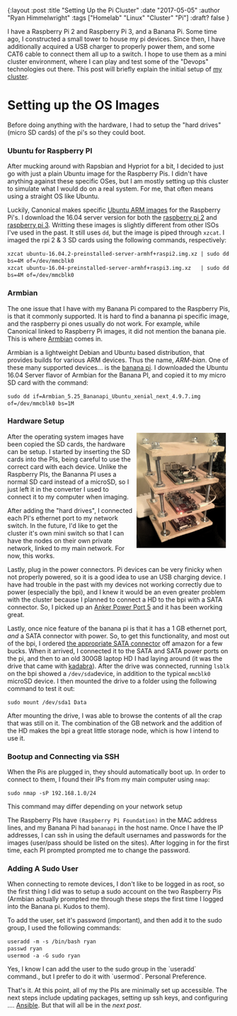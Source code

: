 {:layout :post
:title  "Setting Up the Pi Cluster"
:date "2017-05-05"
:author "Ryan Himmelwright"
:tags ["Homelab" "Linux" "Cluster" "Pi"]
:draft? false
}

I have a Raspberry Pi 2 and Raspberry Pi 3, and a Banana Pi. Some time ago, I constructed a small tower to house my pi devices. Since then, I have additionally acquired a USB charger to properly power them, and some CAT6 cable to connect them all up to a switch. I hope to use them as a mini cluster environment, where I can play and test some of the "Devops" technologies out there. This post will briefly explain the initial setup of [my cluster](../../pages/homelab/#cluster).

<!-- more -->

# Setting up the OS Images
Before doing anything with the hardware, I had to setup the "hard drives" (micro SD cards) of the pi's so they could boot. 

### Ubuntu for Raspberry PI

After mucking around with Rapsbian and Hypriot for a bit, I decided to just go with just a plain Ubuntu image for the Raspberry Pis. I didn't have anything against these specific OSes, but I am mostly setting up this cluster to simulate what I would do on a real system. For me, that often means using a straight OS like Ubuntu.

Luckily, Canonical makes specific [Ubuntu ARM images](https://wiki.ubuntu.com/ARM/RaspberryPi) for the Raspberry Pi's. I download the 16.04 server version for both the [raspberry pi 2](http://cdimage.ubuntu.com/ubuntu/releases/16.04/release/ubuntu-16.04.2-preinstalled-server-armhf+raspi2.img.xz) and [raspberry pi 3](http://www.finnie.org/software/raspberrypi/ubuntu-rpi3/ubuntu-16.04-preinstalled-server-armhf+raspi3.img.xz). Writting these images is slightly different from other ISOs I've used in the past. It still uses `dd`, but the image is piped through `xzcat`. I imaged the rpi 2 & 3 SD cards using the following commands, respectively:

```
xzcat ubuntu-16.04.2-preinstalled-server-armhf+raspi2.img.xz | sudo dd bs=4M of=/dev/mmcblk0
xzcat ubuntu-16.04-preinstalled-server-armhf+raspi3.img.xz   | sudo dd bs=4M of=/dev/mmcblk0
```

### Armbian

The one issue that I have with my Banana Pi compared to the Raspberry Pis, is that it commonly supported. It is hard to find a bananna pi specific image, and the raspberry pi ones usually do not work. For example, while Canonical linked to Raspberry Pi images, it did not mention the banana pie.  This is where [Armbian](https://www.armbian.com/) comes in.

Armbian is a lightweight Debian and Ubuntu based distribution, that provides builds for various ARM devices. Thus the name, *ARM-bian*. One of these many supported devices... is the [banana pi](https://www.armbian.com/banana-pi/). I downloaded the Ubuntu 16.04 Server flavor of Armbian for the Banana PI, and copied it to my micro SD card with the command:

```
sudo dd if=Armbian_5.25_Bananapi_Ubuntu_xenial_next_4.9.7.img  of=/dev/mmcblk0 bs=1M
```

### Hardware Setup

<img src="../../img/posts/Setting-Up-Pi-Cluster/pi-cluster.png" style="width: 40%; float: right; margin: 0px 10px 0px 10px;"/>

After the operating system images have been copied the SD cards, the hardware can be setup. I started by inserting the SD cards into the PIs, being careful to use the correct card with each device. Unlike the Raspberry PIs, the Bananna PI uses a normal SD card instead of a microSD, so I just left it in the converter I used to connect it to my computer when imaging.

After adding the "hard drives", I connected each PI's ethernet port to my network switch. In the future, I'd like to get the cluster it's own mini switch so that I can have the nodes on their own private network, linked to my main network. For now, this works.

Lastly, plug in the power connectors. Pi devices can be very finicky when not properly powered, so it is a good idea to use an USB charging device. I have had trouble in the past with my devices not working correctly due to power (especially the bpi), and I knew it would be an even greater problem with the cluster because I planned to connect a HD to the bpi with a SATA connector. So, I picked up an [Anker Power Port 5](https://www.amazon.com/Anker-Charger-PowerPort-Multi-Port-Samsung/dp/B00VH8ZW02/ref=sr_1_1?ie=UTF8&qid=1493860165&sr=8-1&keywords=Anker+power+port+5) and it has been working great.

Lastly, once nice feature of the banana pi is that it has a 1 GB ethernet port, *and* a SATA connector with power. So, to get this functionality, and most out of the bpi, I ordered [the appropriate SATA connector](https://www.amazon.com/JBtek-Connectors-Banana-Supply-Terminals/dp/B00ZP0L0VS/ref=sr_1_1?ie=UTF8&qid=1493860481&sr=8-1&keywords=banana+pi+sata) off amazon for a few bucks. When it arrived, I connected it to the SATA and SATA power ports on the pi, and then to an old 300GB laptop HD I had laying around (it was the drive that came with [kadabra](../introducing-kadabra/)). After the drive was connected, running `lsblk` on the bpi showed a `/dev/sda`device, in addition to the typical `mmcblk0` microSD device. I then mounted the drive to a folder using the following command to test it out:

```
sudo mount /dev/sda1 Data
```

After mounting the drive, I was able to browse the contents of all the crap that was still on it. The combination of the GB network and the addition of the HD makes the bpi a great little storage node, which is how I intend to use it.

### Bootup and Connecting via SSH

When the Pis are plugged in, they should automatically boot up. In order to connect to them, I found their IPs from my main computer using `nmap`:

```
sudo nmap -sP 192.168.1.0/24
```
<div id="caption">This command may differ depending on your network setup</div>

The Raspberry PIs have `(Raspberry Pi Foundation)` in the MAC address lines, and my Banana Pi had `bananapi` in the host name. Once I have the IP addresses, I can ssh in using the default usernames and passwords for the images (user/pass should be listed on the sites). After logging in for the first time, each PI prompted prompted me to change the password.

### Adding A Sudo User

When connecting to remote devices, I don't like to be logged in as root, so the first thing I did was to setup a sudo account on the two Raspberry Pis (Armbian actually prompted me through these steps the first time I logged into the Banana pi. Kudos to them).

To add the user, set it's password (important), and then add it to the sudo group, I used the following commands:

```
useradd -m -s /bin/bash ryan
passwd ryan
usermod -a -G sudo ryan
```
<div id="caption">Yes, I know I can add the user to the sudo group in the `useradd` command., but I prefer to do it with `usermod`. Personal Preference.</div>

That's it. At this point, all of my the PIs are minimally set up accessible. The next steps include updating packages, setting up ssh keys, and configuring .... [Ansible](https://www.ansible.com). But that will all be in the *next post*.